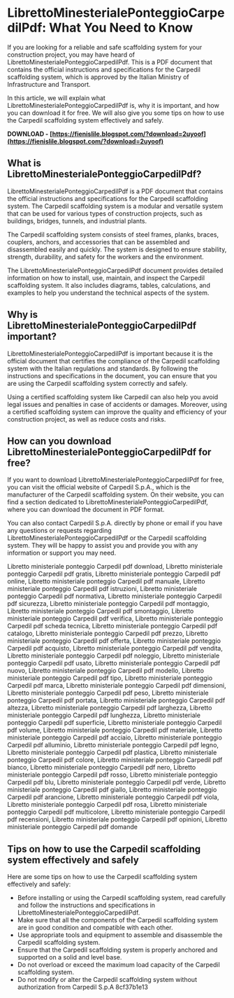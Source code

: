 # LibrettoMinesterialePonteggioCarpedilPdf: What You Need to Know
 
If you are looking for a reliable and safe scaffolding system for your construction project, you may have heard of LibrettoMinesterialePonteggioCarpedilPdf. This is a PDF document that contains the official instructions and specifications for the Carpedil scaffolding system, which is approved by the Italian Ministry of Infrastructure and Transport.
 
In this article, we will explain what LibrettoMinesterialePonteggioCarpedilPdf is, why it is important, and how you can download it for free. We will also give you some tips on how to use the Carpedil scaffolding system effectively and safely.
 
**DOWNLOAD - [https://fienislile.blogspot.com/?download=2uyoof](https://fienislile.blogspot.com/?download=2uyoof)**


  
## What is LibrettoMinesterialePonteggioCarpedilPdf?
 
LibrettoMinesterialePonteggioCarpedilPdf is a PDF document that contains the official instructions and specifications for the Carpedil scaffolding system. The Carpedil scaffolding system is a modular and versatile system that can be used for various types of construction projects, such as buildings, bridges, tunnels, and industrial plants.
 
The Carpedil scaffolding system consists of steel frames, planks, braces, couplers, anchors, and accessories that can be assembled and disassembled easily and quickly. The system is designed to ensure stability, strength, durability, and safety for the workers and the environment.
 
The LibrettoMinesterialePonteggioCarpedilPdf document provides detailed information on how to install, use, maintain, and inspect the Carpedil scaffolding system. It also includes diagrams, tables, calculations, and examples to help you understand the technical aspects of the system.
  
## Why is LibrettoMinesterialePonteggioCarpedilPdf important?
 
LibrettoMinesterialePonteggioCarpedilPdf is important because it is the official document that certifies the compliance of the Carpedil scaffolding system with the Italian regulations and standards. By following the instructions and specifications in the document, you can ensure that you are using the Carpedil scaffolding system correctly and safely.
 
Using a certified scaffolding system like Carpedil can also help you avoid legal issues and penalties in case of accidents or damages. Moreover, using a certified scaffolding system can improve the quality and efficiency of your construction project, as well as reduce costs and risks.
  
## How can you download LibrettoMinesterialePonteggioCarpedilPdf for free?
 
If you want to download LibrettoMinesterialePonteggioCarpedilPdf for free, you can visit the official website of Carpedil S.p.A., which is the manufacturer of the Carpedil scaffolding system. On their website, you can find a section dedicated to LibrettoMinesterialePonteggioCarpedilPdf, where you can download the document in PDF format.
 
You can also contact Carpedil S.p.A. directly by phone or email if you have any questions or requests regarding LibrettoMinesterialePonteggioCarpedilPdf or the Carpedil scaffolding system. They will be happy to assist you and provide you with any information or support you may need.
 
Libretto ministeriale ponteggio Carpedil pdf download,  Libretto ministeriale ponteggio Carpedil pdf gratis,  Libretto ministeriale ponteggio Carpedil pdf online,  Libretto ministeriale ponteggio Carpedil pdf manuale,  Libretto ministeriale ponteggio Carpedil pdf istruzioni,  Libretto ministeriale ponteggio Carpedil pdf normativa,  Libretto ministeriale ponteggio Carpedil pdf sicurezza,  Libretto ministeriale ponteggio Carpedil pdf montaggio,  Libretto ministeriale ponteggio Carpedil pdf smontaggio,  Libretto ministeriale ponteggio Carpedil pdf verifica,  Libretto ministeriale ponteggio Carpedil pdf scheda tecnica,  Libretto ministeriale ponteggio Carpedil pdf catalogo,  Libretto ministeriale ponteggio Carpedil pdf prezzo,  Libretto ministeriale ponteggio Carpedil pdf offerta,  Libretto ministeriale ponteggio Carpedil pdf acquisto,  Libretto ministeriale ponteggio Carpedil pdf vendita,  Libretto ministeriale ponteggio Carpedil pdf noleggio,  Libretto ministeriale ponteggio Carpedil pdf usato,  Libretto ministeriale ponteggio Carpedil pdf nuovo,  Libretto ministeriale ponteggio Carpedil pdf modello,  Libretto ministeriale ponteggio Carpedil pdf tipo,  Libretto ministeriale ponteggio Carpedil pdf marca,  Libretto ministeriale ponteggio Carpedil pdf dimensioni,  Libretto ministeriale ponteggio Carpedil pdf peso,  Libretto ministeriale ponteggio Carpedil pdf portata,  Libretto ministeriale ponteggio Carpedil pdf altezza,  Libretto ministeriale ponteggio Carpedil pdf larghezza,  Libretto ministeriale ponteggio Carpedil pdf lunghezza,  Libretto ministeriale ponteggio Carpedil pdf superficie,  Libretto ministeriale ponteggio Carpedil pdf volume,  Libretto ministeriale ponteggio Carpedil pdf materiale,  Libretto ministeriale ponteggio Carpedil pdf acciaio,  Libretto ministeriale ponteggio Carpedil pdf alluminio,  Libretto ministeriale ponteggio Carpedil pdf legno,  Libretto ministeriale ponteggio Carpedil pdf plastica,  Libretto ministeriale ponteggio Carpedil pdf colore,  Libretto ministeriale ponteggio Carpedil pdf bianco,  Libretto ministeriale ponteggio Carpedil pdf nero,  Libretto ministeriale ponteggio Carpedil pdf rosso,  Libretto ministeriale ponteggio Carpedil pdf blu,  Libretto ministeriale ponteggio Carpedil pdf verde,  Libretto ministeriale ponteggio Carpedil pdf giallo,  Libretto ministeriale ponteggio Carpedil pdf arancione,  Libretto ministeriale ponteggio Carpedil pdf viola,  Libretto ministeriale ponteggio Carpedil pdf rosa,  Libretto ministeriale ponteggio Carpedil pdf multicolore,  Libretto ministeriale ponteggio Carpedil pdf recensioni,  Libretto ministeriale ponteggio Carpedil pdf opinioni,  Libretto ministeriale ponteggio Carpedil pdf domande
  
## Tips on how to use the Carpedil scaffolding system effectively and safely
 
Here are some tips on how to use the Carpedil scaffolding system effectively and safely:
 
- Before installing or using the Carpedil scaffolding system, read carefully and follow the instructions and specifications in LibrettoMinesterialePonteggioCarpedilPdf.
- Make sure that all the components of the Carpedil scaffolding system are in good condition and compatible with each other.
- Use appropriate tools and equipment to assemble and disassemble the Carpedil scaffolding system.
- Ensure that the Carpedil scaffolding system is properly anchored and supported on a solid and level base.
- Do not overload or exceed the maximum load capacity of the Carpedil scaffolding system.
- Do not modify or alter the Carpedil scaffolding system without authorization from Carpedil S.p.A 8cf37b1e13


